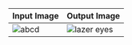 | Input Image  | Output Image |
| ------------- | ------------- |
| ![abcd](https://user-images.githubusercontent.com/67019423/120113747-8aeee080-c199-11eb-8c9d-578bae388241.jpg) | ![lazer eyes](https://user-images.githubusercontent.com/67019423/120113758-95a97580-c199-11eb-93b5-820592dd4e89.PNG) |
